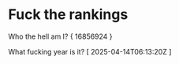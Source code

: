 # Fuck the rankings

Who the hell am I?
{ 16856924 }

What fucking year is it?
[ 2025-04-14T06:13:20Z ]
